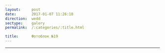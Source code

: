 ```yaml
---
layout:     post
date:       2017-01-07 11:26:18
direction:  wedd
sectype:    galery
permalink:  /:categories/:title.html

title:      Фотоблок №19
---
```

					
<section class="wedd_galery">                       
        <div id="fotoblock-19" class="owl-carousel owl-theme same_galery">
            <a data-toggle="modal" href="#responsive" class="item"><div class="img_inline" style="background-image: url(../images/wedd/19_1.jpg)"></div></a>
            <a data-toggle="modal" href="#responsive" class="item"><div class="img_inline" style="background-image: url(../images/wedd/19_2.jpg)"></div></a>
            <a data-toggle="modal" href="#responsive" class="item"><div class="img_inline" style="background-image: url(../images/wedd/19_3.jpg)"></div></a>
            <a data-toggle="modal" href="#responsive" class="item"><div class="img_inline" style="background-image: url(../images/wedd/19_4.jpg)"></div></a>
            <a data-toggle="modal" href="#responsive" class="item"><div class="img_inline" style="background-image: url(../images/wedd/19_5.jpg)"></div></a>
            <a data-toggle="modal" href="#responsive" class="item"><div class="img_inline" style="background-image: url(../images/wedd/19_6.jpg)"></div></a>
        </div>
    <div class="container">
        <hr class="style-wedd">
    </div>
</section>

